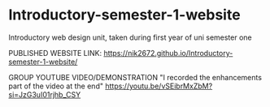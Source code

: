 # Introductory-semester-1-website
Introductory web design unit, taken during first year of uni semester one

PUBLISHED WEBSITE LINK:
https://nik2672.github.io/Introductory-semester-1-website/


GROUP YOUTUBE VIDEO/DEMONSTRATION
"I recorded the enhancements part of the video at the end"
https://youtu.be/vSEibrMxZbM?si=JzG3uI01rjhb_CSY


